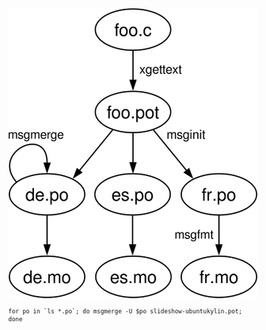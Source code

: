 ![gettext](../../pics/gettext.svg "Typical gettext workflow")





```shell
for po in `ls *.po`; do msgmerge -U $po slideshow-ubuntukylin.pot; done
```

